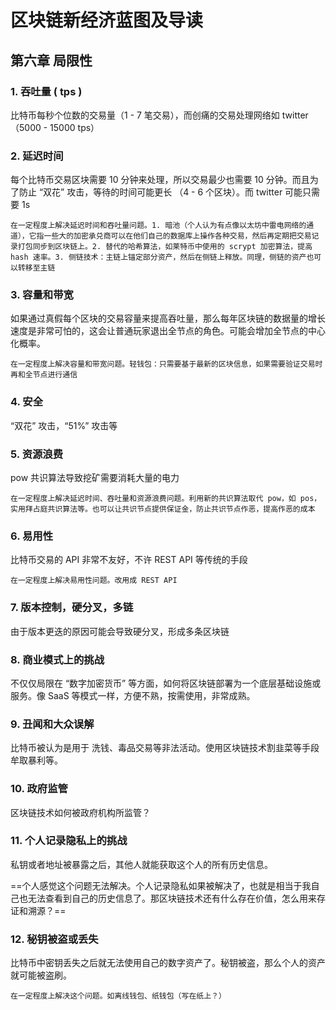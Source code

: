 # 区块链新经济蓝图及导读

## 第六章 局限性

### 1. 吞吐量 ( tps )

比特币每秒个位数的交易量（1 - 7 笔交易），而创痛的交易处理网络如 twitter（5000 - 15000 tps）

### 2. 延迟时间

每个比特币交易区块需要 10 分钟来处理，所以交易最少也需要 10 分钟。而且为了防止 “双花” 攻击，等待的时间可能更长 （4 - 6 个区块）。而 twitter 可能只需要 1s

`在一定程度上解决延迟时间和吞吐量问题。1. 暗池（个人认为有点像以太坊中雷电网络的通道），它指一些大的加密承兑商可以在他们自己的数据库上操作各种交易，然后再定期把交易记录打包同步到区块链上。2. 替代的哈希算法，如莱特币中使用的 scrypt 加密算法，提高 hash 速率。3. 侧链技术：主链上锚定部分资产，然后在侧链上释放。同理，侧链的资产也可以转移至主链`

### 3. 容量和带宽

如果通过真假每个区块的交易容量来提高吞吐量，那么每年区块链的数据量的增长速度是非常可怕的，这会让普通玩家退出全节点的角色。可能会增加全节点的中心化概率。

`在一定程度上解决容量和带宽问题。轻钱包：只需要基于最新的区块信息，如果需要验证交易时再和全节点进行通信`

### 4. 安全

“双花” 攻击，“51%” 攻击等

### 5. 资源浪费

pow 共识算法导致挖矿需要消耗大量的电力

`在一定程度上解决延迟时间、吞吐量和资源浪费问题。利用新的共识算法取代 pow，如 pos，实用拜占庭共识算法等。也可以让共识节点提供保证金，防止共识节点作恶，提高作恶的成本`

### 6. 易用性

比特币交易的 API 非常不友好，不许 REST API 等传统的手段

`在一定程度上解决易用性问题。改用成 REST API`

### 7. 版本控制，硬分叉，多链

由于版本更迭的原因可能会导致硬分叉，形成多条区块链

### 8. 商业模式上的挑战

不仅仅局限在 “数字加密货币” 等方面，如何将区块链部署为一个底层基础设施或服务。像 SaaS 等模式一样，方便不熟，按需使用，非常成熟。

### 9. 丑闻和大众误解

比特币被认为是用于 洗钱、毒品交易等非法活动。使用区块链技术割韭菜等手段牟取暴利等。

### 10. 政府监管

区块链技术如何被政府机构所监管？

### 11. 个人记录隐私上的挑战

私钥或者地址被暴露之后，其他人就能获取这个人的所有历史信息。

==个人感觉这个问题无法解决。个人记录隐私如果被解决了，也就是相当于我自己也无法查看到自己的历史信息了。那区块链技术还有什么存在价值，怎么用来存证和溯源？==

### 12. 秘钥被盗或丢失

比特币中密钥丢失之后就无法使用自己的数字资产了。秘钥被盗，那么个人的资产就可能被盗刷。

`在一定程度上解决这个问题。如离线钱包、纸钱包（写在纸上？）`